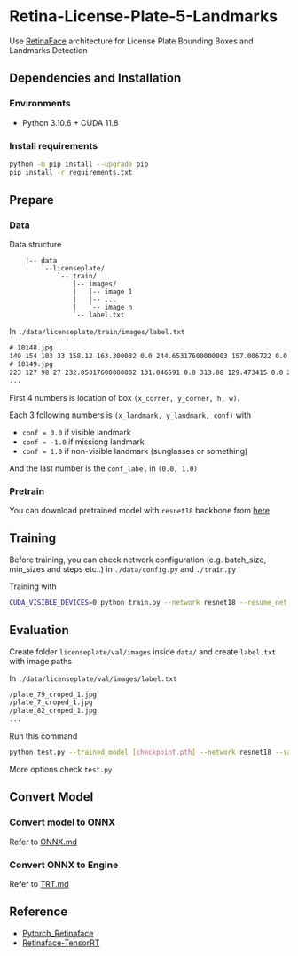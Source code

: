 # Retina-License-Plate-5-Landmarks

Use [RetinaFace](https://github.com/biubug6/Pytorch_Retinaface) architecture for License Plate Bounding Boxes and Landmarks Detection

## Dependencies and Installation

### Environments

- Python 3.10.6 + CUDA 11.8

### Install requirements

``` bash
python -m pip install --upgrade pip
pip install -r requirements.txt
```

## Prepare

### Data

Data structure

``` folder
    |-- data
        `--licenseplate/
            `-- train/
                |-- images/
                |   |-- image 1
                |   |-- ...
                |   `-- image n
                `-- label.txt
```
In `./data/licenseplate/train/images/label.txt`

``` txt
# 10148.jpg
149 154 103 33 158.12 163.300032 0.0 244.65317600000003 157.006722 0.0 200.44658123175657 171.60706467281952 0.0 158.906824 185.32661700000003 0.0 242.29317600000002 179.819895 0.0 1.0
# 10149.jpg
223 127 98 27 232.85317600000002 131.046591 0.0 313.88 129.473415 0.0 272.78840999737713 140.93158833353377 0.0 232.066824 152.28658800000002 0.0 312.306824 150.713412 0.0 1.0
...
```

First 4 numbers is location of box `(x_corner, y_corner, h, w)`. 

Each 3 following numbers is `(x_landmark, y_landmark, conf)` with 
- `conf = 0.0` if visible landmark
- `conf = -1.0` if missiong landmark
- `conf = 1.0` if non-visible landmark (sunglasses or something)

And the last number is the `conf_label` in `(0.0, 1.0)`

### Pretrain

You can download pretrained model with `resnet18` backbone from [here](bit.ly/3VFf32H)

## Training

Before training, you can check network configuration (e.g. batch_size, min_sizes and steps etc..) in `./data/config.py` and `./train.py`

Training with

``` bash
CUDA_VISIBLE_DEVICES=0 python train.py --network resnet18 --resume_net [checkpoint.pth]
```

## Evaluation

Create folder `licenseplate/val/images` inside `data/` and create `label.txt` with image paths

In `./data/licenseplate/val/images/label.txt`

``` txt
/plate_79_croped_1.jpg
/plate_7_croped_1.jpg
/plate_82_croped_1.jpg
...
```

Run this command

``` bash
python test.py --trained_model [checkpoint.pth] --network resnet18 --save_image
```

More options check `test.py`

## Convert Model

### Convert model to ONNX

Refer to [ONNX.md](/docs/ONNX.md)

### Convert ONNX to Engine

Refer to [TRT.md](/docs/TRT.md)

## Reference

- [Pytorch_Retinaface](https://github.com/biubug6/Pytorch_Retinaface)
- [Retinaface-TensorRT](https://github.com/NNDam/Retinaface-TensorRT)
